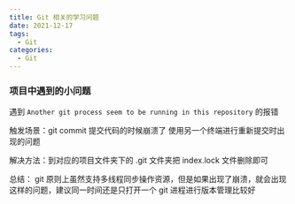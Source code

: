 ```yaml
---
title: Git 相关的学习问题
date: 2021-12-17
tags:
  - Git
categories:
  - Git
---
```


### 项目中遇到的小问题

遇到 `Another git process seem to be running in this repository` 的报错

触发场景：git commit 提交代码的时候崩溃了 使用另一个终端进行重新提交时出现的问题

解决方法：到对应的项目文件夹下的 .git 文件夹把 index.lock 文件删除即可

总结： git 原则上虽然支持多线程同步操作资源，但是如果出现了崩溃，就会出现这样的问题，建议同一时间还是只打开一个 git 进程进行版本管理比较好
